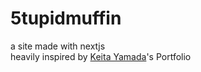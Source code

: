# 5tupidmuffin

a site made with nextjs  
heavily inspired by [Keita Yamada](https://p5aholic.me/)'s Portfolio
